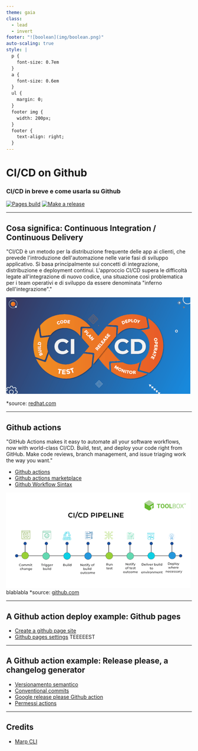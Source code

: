 ```yaml
---
theme: gaia
class:
  - lead
  - invert
footer: "![boolean](img/boolean.png)"
auto-scaling: true
style: |
  p {
    font-size: 0.7em
  }
  a {
    font-size: 0.6em
  }
  ul {
    margin: 0;
  }
  footer img {
    width: 200px;
  }
  footer {
    text-align: right;
  }
---
```


# CI/CD on Github

### CI/CD in breve e come usarla su Github

[![Pages build](https://github.com/mbaroncini/github_ci/actions/workflows/pages/pages-build-deployment/badge.svg)](https://github.com/mbaroncini/github_ci/actions/workflows/pages/pages-build-deployment)
[![Make a release](https://github.com/mbaroncini/github_ci/actions/workflows/release_please.yml/badge.svg)](https://github.com/mbaroncini/github_ci/actions/workflows/release_please.yml)

---

## Cosa significa: Continuous Integration / Continuous Delivery

<!-- _class: lead gaia -->
<!-- fit -->

"CI/CD è un metodo per la distribuzione frequente delle app ai clienti, che prevede l'introduzione dell'automazione nelle varie fasi di sviluppo applicativo. Si basa principalmente sui concetti di integrazione, distribuzione e deployment continui. L'approccio CI/CD supera le difficoltà legate all'integrazione di nuovo codice, una situazione così problematica per i team operativi e di sviluppo da essere denominata "inferno dell'integrazione"."

![devops](img/devops.png)

\*source: [redhat.com](https://www.redhat.com/it/topics/devops/what-is-ci-cd)

---

## Github actions

"GitHub Actions makes it easy to automate all your software workflows, now with world-class CI/CD. Build, test, and deploy your code right from GitHub. Make code reviews, branch management, and issue triaging work the way you want."

- [Github actions](https://github.com/features/actions)
- [Github actions marketplace](https://github.com/marketplace?query=sort%3Apopularity-desc&type=actions)
- [Github Workflow Sintax](https://docs.github.com/en/actions/using-workflows/workflow-syntax-for-github-actions)

![pipeline](img/pipeline.png)
blablabla
\*source: [github.com](https://github.com/features/actions)

---

## A Github action deploy example: Github pages

<!-- _class: lead gaia -->

- [Create a github page site](https://docs.github.com/en/pages/getting-started-with-github-pages/creating-a-github-pages-site)
- [Github pages settings](https://github.com/mbaroncini/github_ci/settings/pages)
TEEEEEST


---

## A Github action example: Release please, a changelog generator

- [Versionamento semantico](https://semver.org/lang/it/)
- [Conventional commits](https://www.conventionalcommits.org/en/v1.0.0/)
- [Google release please Github action](https://github.com/marketplace/actions/release-please-action)
- [Permessi actions](https://github.com/mbaroncini/github_ci/settings/actions)

---

## Credits

<!-- _class: lead -->

- [Marp CLI](https://github.com/marp-team/marp-cli)
